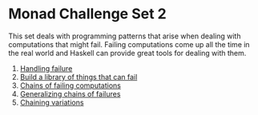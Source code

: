 # Monad Challenge Set 2

This set deals with programming patterns that arise when dealing with
computations that might fail.  Failing computations come up all the time in
the real world and Haskell can provide great tools for dealing with them.

1. [Handling failure](set2-1.md)
2. [Build a library of things that can fail](set2-2.md)
3. [Chains of failing computations](set2-3.md)
4. [Generalizing chains of failures](set2-4.md)
5. [Chaining variations](set2-5.md)


